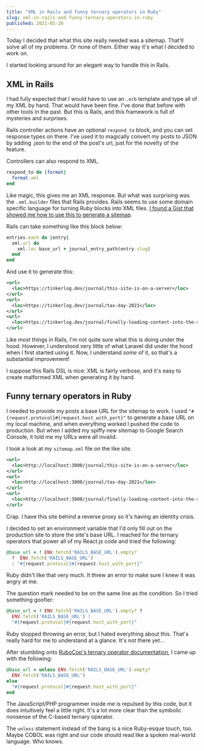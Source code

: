```yaml
---
title: "XML in Rails and funny ternary operators in Ruby"
slug: xml-in-rails-and-funny-ternary-operators-in-ruby
published: 2021-05-26
---
```


Today I decided that what this site really needed was a sitemap. That'll solve all of my problems. Or none of them. Either way it's what I decided to work on.

I started looking around for an elegant way to handle this in Rails.

## XML in Rails

I had fully expected that I would have to use an `.erb` template and type all of my XML by hand. That would have been fine. I've done that before with other tools in the past. But this is Rails, and this framework is full of mysteries and surprises.

Rails controller actions have an optional `respond_to` block, and you can set response types on there. I've used it to magically convert my posts to JSON by adding .json to the end of the post's url, just for the novelty of the feature.

Controllers can also respond to XML.

```rb
respond_to do |format|
  format.xml
end
```

Like magic, this gives me an XML response. But what was surprising was the `.xml.builder` files that Rails provides. Rails seems to use some domain specific language for turning Ruby blocks into XML files. [I found a Gist that showed me how to use this to generate a sitemap](https://gist.github.com/maxivak/5f24052e49f0974dac9d).

Rails can take something like this block below:

```rb
entries.each do |entry|
  xml.url do
    xml.loc base_url + journal_entry_path(entry.slug)
  end
end
```

And use it to generate this:

```xml
<url>
  <loc>https://tinkerlog.dev/journal/this-site-is-on-a-server</loc>
</url>
<url>
  <loc>https://tinkerlog.dev/journal/tax-day-2021</loc>
</url>
<url>
  <loc>https://tinkerlog.dev/journal/finally-loading-content-into-the-sites-repo</loc>
</url>
```

Like most things in Rails, I'm not quite sure what this is doing under the hood. However, I understood very little of what Laravel did under the hood when I first started using it. Now, I understand _some_ of it, so that's a substantial improvement!

I suppose this Rails DSL is nice: XML is fairly verbose, and it's easy to create malformed XML when generating it by hand.

## Funny ternary operators in Ruby

I needed to provide my posts a base URL for the sitemap to work. I used `"#{request.protocol}#{request.host_with_port}"` to generate a base URL on my local machine, and when everything worked I pushed the code to production. But when I added my spiffy new sitemap to Google Search Console, it told me my URLs were all invalid.

I took a look at my `sitemap.xml` file on the like site.

```xml
<url>
  <loc>http://localhost:3000/journal/this-site-is-on-a-server</loc>
</url>
<url>
  <loc>http://localhost:3000/journal/tax-day-2021</loc>
</url>
<url>
  <loc>http://localhost:3000/journal/finally-loading-content-into-the-sites-repo</loc>
</url>
```

Crap. I have this site behind a reverse proxy so it's having an identity crisis.

I decided to set an environment variable that I'd only fill out on the production site to store the site's base URL. I reached for the ternary operators that power all of my React.js code and tried the following:

```rb
@base_url = ! ENV.fetch('RAILS_BASE_URL').empty?
  ?  ENV.fetch('RAILS_BASE_URL')
  : "#{request.protocol}#{request.host_with_port}"
```

Ruby didn't like that very much. It threw an error to make sure I knew it was angry at me.

The question mark needed to be on the same line as the condition. So I tried something goofier:

```rb
@base_url = ! ENV.fetch('RAILS_BASE_URL').empty? ?
  ENV.fetch('RAILS_BASE_URL') :
  "#{request.protocol}#{request.host_with_port}"
```

Ruby stopped throwing an error, but I hated everything about this. That's really hard for me to understand at a glance. It's not there yet...

After stumbling onto [RuboCop's ternary operator documentation](https://www.rubydoc.info/gems/rubocop/RuboCop/Cop/Style/MultilineTernaryOperator), I came up with the following:

```rb
@base_url = unless ENV.fetch('RAILS_BASE_URL').empty?
  ENV.fetch('RAILS_BASE_URL')
else
  "#{request.protocol}#{request.host_with_port}"
end
```

The JavaScript/PHP programmer inside me is repulsed by this code, but it does intuitively feel a little right. It's a lot more clear than the symbolic nonsense of the C-based ternary operator.

The `unless` statement instead of the bang is a nice Ruby-esque touch, too. Maybe COBOL was right and our code should read like a spoken real-world language. Who knows.
